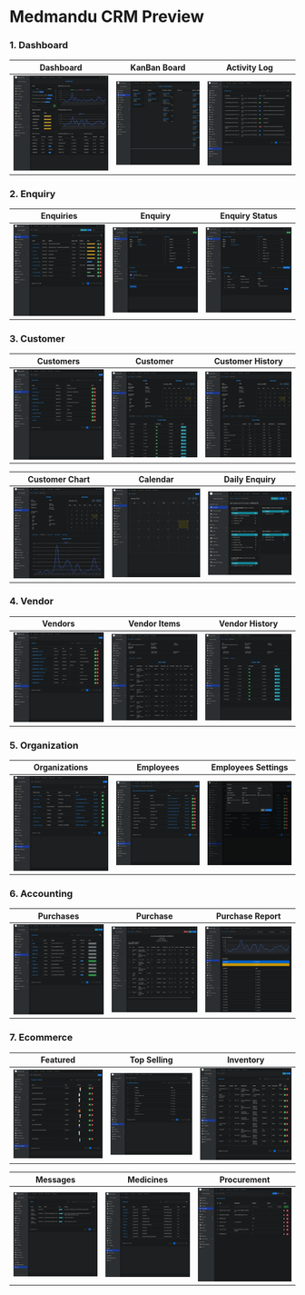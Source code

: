 # Medmandu CRM Preview

### 1. Dashboard

| Dashboard | KanBan Board | Activity Log |
|-----------|--------------|--------------|
|![Dashboard](./crm.medmandu.life_.png)|![KanBan Board](./kanban-board.png) |![Activity Log](./logs.png) |

### 2. Enquiry

| Enquiries | Enquiry | Enquiry Status |
|-----------|---------|----------------|
|![Enquiries](./enquiries.png)|![Enquiry](./enquiry.png) |![Enquiry Status](./enquiry_status.png) |

### 3. Customer

| Customers | Customer | Customer History |
|-----------|----------|------------------|
|![Customers](./customers.png)|![Customer](./customer.png) |![Customer History](./customer_history.png) |

| Customer Chart | Calendar | Daily Enquiry |
|----------------|----------|---------------|
|![Customer Chart](./customer_chart.png)|![Calendar](./calendar.png) |![Daily Enquiry](./daily-enquiries.png) |

### 4. Vendor

| Vendors | Vendor Items | Vendor History |
|---------|--------------|----------------|
|![Vendors](./vendor.png)|![Vendor Items](./vendor_items.png) |![Vendor History](./vendor_history.png) |

### 5. Organization

| Organizations | Employees | Employees Settings |
|---------------|-----------|--------------------|
|![Organizations](./organizations.png)|![Employees](./employees.png) |![Employees Settings](./employees_settings.png) |

### 6. Accounting

| Purchases | Purchase | Purchase Report |
|-----------|----------|-----------------|
|![Purchases](./purchases.png)|![Purchase](./purchases_60016b795bd73b00121ffee5.png) |![Purchase Report](./purchases_report.png) |


### 7. Ecommerce

| Featured | Top Selling | Inventory |
|----------|-------------|-----------|
|![Featured](./featured.png)|![Top Selling](./topselling.png) |![Inventory](./inventory.png) |

| Messages | Medicines | Procurement |
|----------|-----------|-------------|
|![Messages](./messages.png)|![Medicines](./medicines.png) |![Procurement](./procurement.png) |
